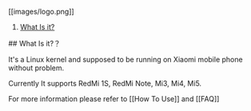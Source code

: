 [[images/logo.png]]

1. <a href="#what">What Is it?</a>

<a name="what" />
## What Is it?？

It's a Linux kernel and supposed to be running on Xiaomi mobile phone without problem.

Currently It supports RedMi 1S, RedMi Note, Mi3, Mi4, Mi5.

For more information please refer to [[How To Use]] and [[FAQ]]